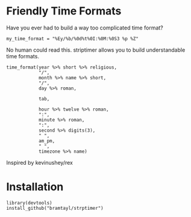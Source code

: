 # Friendly Time Formats

Have you ever had to build a way too complicated time format?

```{r}
my_time_format = "%Ey/%b/%0d%t%0I:%0M:%0S3 %p %Z"
```

No human could read this. striptimer allows you to build understandable time formats.

```{r}
time_format(year %>% short %>% religious,
            "/",
            month %>% name %>% short,
            "/",
            day %>% roman,
            
            tab,
            
            hour %>% twelve %>% roman,
            ":",
            minute %>% roman,
            ":",
            second %>% digits(3),
            " ",
            am_pm,
            " ",
            timezone %>% name)
```

Inspired by kevinushey/rex

# Installation

```{r}
library(devtools)
install_github("bramtayl/strptimer")
```
